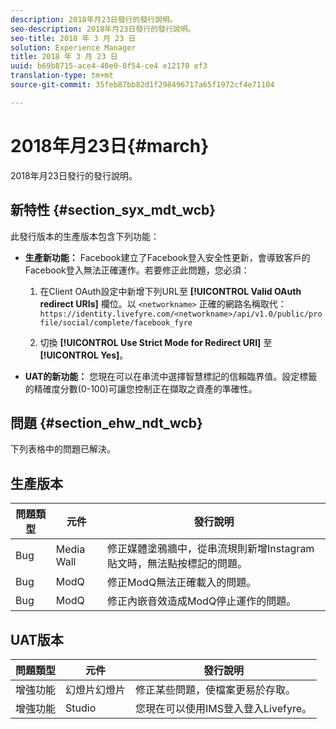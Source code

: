 ```yaml
---
description: 2018年月23日發行的發行說明。
seo-description: 2018年月23日發行的發行說明。
seo-title: 2018 年 3 月 23 日
solution: Experience Manager
title: 2018 年 3 月 23 日
uuid: b69b8715-ace4-48e0-8f54-ce4 e12170 ef3
translation-type: tm+mt
source-git-commit: 35feb87bb82d1f298496717a65f1972cf4e71104

---
```



# 2018年月23日{#march}

2018年月23日發行的發行說明。

## 新特性 {#section_syx_mdt_wcb}

此發行版本的生產版本包含下列功能：

* **生產新功能：** Facebook建立了Facebook登入安全性更新，會導致客戶的Facebook登入無法正確運作。若要修正此問題，您必須：

   1. 在Client OAuth設定中新增下列URL至 **[!UICONTROL Valid OAuth redirect URIs]** 欄位。以 `<networkname>` 正確的網路名稱取代：
      `https://identity.livefyre.com/<networkname>/api/v1.0/public/profile/social/complete/facebook_fyre`

   1. 切換 **[!UICONTROL Use Strict Mode for Redirect URI]** 至 **[!UICONTROL Yes]**。

* **UAT的新功能：** 您現在可以在串流中選擇智慧標記的信賴臨界值。設定標籤的精確度分數(0-100)可讓您控制正在擷取之資產的準確性。

## 問題 {#section_ehw_ndt_wcb}

下列表格中的問題已解決。

## 生產版本

| **問題類型** | **元件** | **發行說明** |
|---|---|---|
| Bug | Media Wall | 修正媒體塗鴉牆中，從串流規則新增Instagram貼文時，無法點按標記的問題。 |
| Bug | ModQ | 修正ModQ無法正確載入的問題。 |
| Bug | ModQ | 修正內嵌音效造成ModQ停止運作的問題。 |

## UAT版本

| **問題類型** | **元件** | **發行說明** |
|---|---|---|
| 增強功能 | 幻燈片幻燈片 | 修正某些問題，使檔案更易於存取。 |
| 增強功能 | Studio | 您現在可以使用IMS登入登入Livefyre。 |

